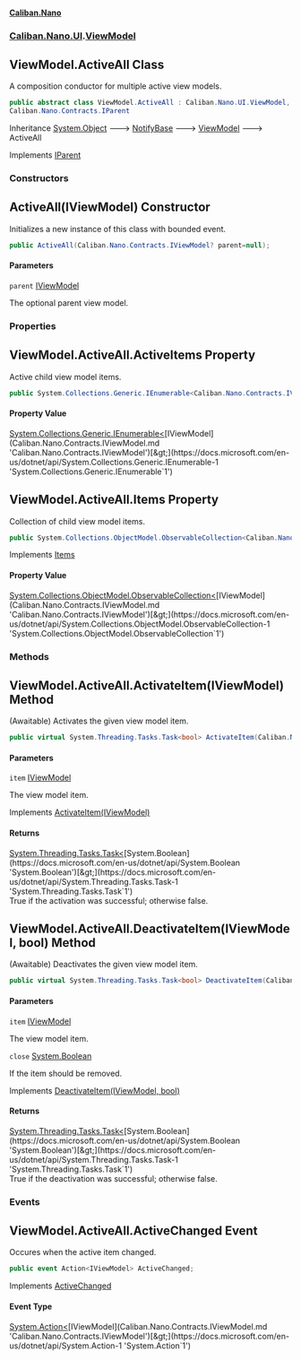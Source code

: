 #### [Caliban.Nano](index.md 'index')
### [Caliban.Nano.UI](Caliban.Nano.UI.md 'Caliban.Nano.UI').[ViewModel](Caliban.Nano.UI.ViewModel.md 'Caliban.Nano.UI.ViewModel')

## ViewModel.ActiveAll Class

A composition conductor for multiple active view models.

```csharp
public abstract class ViewModel.ActiveAll : Caliban.Nano.UI.ViewModel,
Caliban.Nano.Contracts.IParent
```

Inheritance [System.Object](https://docs.microsoft.com/en-us/dotnet/api/System.Object 'System.Object') &#129106; [NotifyBase](Caliban.Nano.UI.NotifyBase.md 'Caliban.Nano.UI.NotifyBase') &#129106; [ViewModel](Caliban.Nano.UI.ViewModel.md 'Caliban.Nano.UI.ViewModel') &#129106; ActiveAll

Implements [IParent](Caliban.Nano.Contracts.IParent.md 'Caliban.Nano.Contracts.IParent')
### Constructors

<a name='Caliban.Nano.UI.ViewModel.ActiveAll.ActiveAll(Caliban.Nano.Contracts.IViewModel)'></a>

## ActiveAll(IViewModel) Constructor

Initializes a new instance of this class with bounded event.

```csharp
public ActiveAll(Caliban.Nano.Contracts.IViewModel? parent=null);
```
#### Parameters

<a name='Caliban.Nano.UI.ViewModel.ActiveAll.ActiveAll(Caliban.Nano.Contracts.IViewModel).parent'></a>

`parent` [IViewModel](Caliban.Nano.Contracts.IViewModel.md 'Caliban.Nano.Contracts.IViewModel')

The optional parent view model.
### Properties

<a name='Caliban.Nano.UI.ViewModel.ActiveAll.ActiveItems'></a>

## ViewModel.ActiveAll.ActiveItems Property

Active child view model items.

```csharp
public System.Collections.Generic.IEnumerable<Caliban.Nano.Contracts.IViewModel> ActiveItems { get; }
```

#### Property Value
[System.Collections.Generic.IEnumerable&lt;](https://docs.microsoft.com/en-us/dotnet/api/System.Collections.Generic.IEnumerable-1 'System.Collections.Generic.IEnumerable`1')[IViewModel](Caliban.Nano.Contracts.IViewModel.md 'Caliban.Nano.Contracts.IViewModel')[&gt;](https://docs.microsoft.com/en-us/dotnet/api/System.Collections.Generic.IEnumerable-1 'System.Collections.Generic.IEnumerable`1')

<a name='Caliban.Nano.UI.ViewModel.ActiveAll.Items'></a>

## ViewModel.ActiveAll.Items Property

Collection of child view model items.

```csharp
public System.Collections.ObjectModel.ObservableCollection<Caliban.Nano.Contracts.IViewModel> Items { get; set; }
```

Implements [Items](Caliban.Nano.Contracts.IParent.md#Caliban.Nano.Contracts.IParent.Items 'Caliban.Nano.Contracts.IParent.Items')

#### Property Value
[System.Collections.ObjectModel.ObservableCollection&lt;](https://docs.microsoft.com/en-us/dotnet/api/System.Collections.ObjectModel.ObservableCollection-1 'System.Collections.ObjectModel.ObservableCollection`1')[IViewModel](Caliban.Nano.Contracts.IViewModel.md 'Caliban.Nano.Contracts.IViewModel')[&gt;](https://docs.microsoft.com/en-us/dotnet/api/System.Collections.ObjectModel.ObservableCollection-1 'System.Collections.ObjectModel.ObservableCollection`1')
### Methods

<a name='Caliban.Nano.UI.ViewModel.ActiveAll.ActivateItem(Caliban.Nano.Contracts.IViewModel)'></a>

## ViewModel.ActiveAll.ActivateItem(IViewModel) Method

(Awaitable) Activates the given view model item.

```csharp
public virtual System.Threading.Tasks.Task<bool> ActivateItem(Caliban.Nano.Contracts.IViewModel item);
```
#### Parameters

<a name='Caliban.Nano.UI.ViewModel.ActiveAll.ActivateItem(Caliban.Nano.Contracts.IViewModel).item'></a>

`item` [IViewModel](Caliban.Nano.Contracts.IViewModel.md 'Caliban.Nano.Contracts.IViewModel')

The view model item.

Implements [ActivateItem(IViewModel)](Caliban.Nano.Contracts.IParent.md#Caliban.Nano.Contracts.IParent.ActivateItem(Caliban.Nano.Contracts.IViewModel) 'Caliban.Nano.Contracts.IParent.ActivateItem(Caliban.Nano.Contracts.IViewModel)')

#### Returns
[System.Threading.Tasks.Task&lt;](https://docs.microsoft.com/en-us/dotnet/api/System.Threading.Tasks.Task-1 'System.Threading.Tasks.Task`1')[System.Boolean](https://docs.microsoft.com/en-us/dotnet/api/System.Boolean 'System.Boolean')[&gt;](https://docs.microsoft.com/en-us/dotnet/api/System.Threading.Tasks.Task-1 'System.Threading.Tasks.Task`1')  
True if the activation was successful; otherwise false.

<a name='Caliban.Nano.UI.ViewModel.ActiveAll.DeactivateItem(Caliban.Nano.Contracts.IViewModel,bool)'></a>

## ViewModel.ActiveAll.DeactivateItem(IViewModel, bool) Method

(Awaitable) Deactivates the given view model item.

```csharp
public virtual System.Threading.Tasks.Task<bool> DeactivateItem(Caliban.Nano.Contracts.IViewModel item, bool close=false);
```
#### Parameters

<a name='Caliban.Nano.UI.ViewModel.ActiveAll.DeactivateItem(Caliban.Nano.Contracts.IViewModel,bool).item'></a>

`item` [IViewModel](Caliban.Nano.Contracts.IViewModel.md 'Caliban.Nano.Contracts.IViewModel')

The view model item.

<a name='Caliban.Nano.UI.ViewModel.ActiveAll.DeactivateItem(Caliban.Nano.Contracts.IViewModel,bool).close'></a>

`close` [System.Boolean](https://docs.microsoft.com/en-us/dotnet/api/System.Boolean 'System.Boolean')

If the item should be removed.

Implements [DeactivateItem(IViewModel, bool)](Caliban.Nano.Contracts.IParent.md#Caliban.Nano.Contracts.IParent.DeactivateItem(Caliban.Nano.Contracts.IViewModel,bool) 'Caliban.Nano.Contracts.IParent.DeactivateItem(Caliban.Nano.Contracts.IViewModel, bool)')

#### Returns
[System.Threading.Tasks.Task&lt;](https://docs.microsoft.com/en-us/dotnet/api/System.Threading.Tasks.Task-1 'System.Threading.Tasks.Task`1')[System.Boolean](https://docs.microsoft.com/en-us/dotnet/api/System.Boolean 'System.Boolean')[&gt;](https://docs.microsoft.com/en-us/dotnet/api/System.Threading.Tasks.Task-1 'System.Threading.Tasks.Task`1')  
True if the deactivation was successful; otherwise false.
### Events

<a name='Caliban.Nano.UI.ViewModel.ActiveAll.ActiveChanged'></a>

## ViewModel.ActiveAll.ActiveChanged Event

Occures when the active item changed.

```csharp
public event Action<IViewModel> ActiveChanged;
```

Implements [ActiveChanged](Caliban.Nano.Contracts.IParent.md#Caliban.Nano.Contracts.IParent.ActiveChanged 'Caliban.Nano.Contracts.IParent.ActiveChanged')

#### Event Type
[System.Action&lt;](https://docs.microsoft.com/en-us/dotnet/api/System.Action-1 'System.Action`1')[IViewModel](Caliban.Nano.Contracts.IViewModel.md 'Caliban.Nano.Contracts.IViewModel')[&gt;](https://docs.microsoft.com/en-us/dotnet/api/System.Action-1 'System.Action`1')